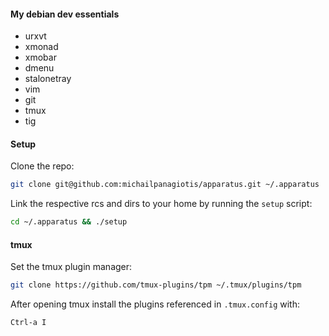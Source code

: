 #### My debian dev essentials

* urxvt
* xmonad
* xmobar
* dmenu
* stalonetray
* vim
* git
* tmux
* tig

#### Setup

Clone the repo:

```bash
git clone git@github.com:michailpanagiotis/apparatus.git ~/.apparatus
```

Link the respective rcs and dirs to your home by running the `setup` script:

```bash
cd ~/.apparatus && ./setup
```

#### tmux

Set the tmux plugin manager:

```bash
git clone https://github.com/tmux-plugins/tpm ~/.tmux/plugins/tpm
```

After opening tmux install the plugins referenced in `.tmux.config` with:

```
Ctrl-a I
```

